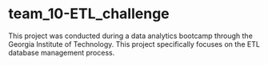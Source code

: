 # team_10-ETL_challenge
This project was conducted during a data analytics bootcamp through the Georgia Institute of Technology. This project specifically focuses on the ETL database management process. 
